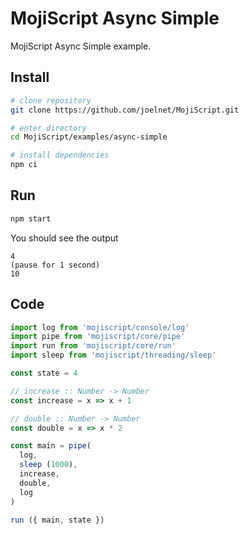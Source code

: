 # MojiScript Async Simple

MojiScript Async Simple example.

## Install

```bash
# clone repository
git clone https://github.com/joelnet/MojiScript.git

# enter directory
cd MojiScript/examples/async-simple

# install dependencies
npm ci
```

## Run

```bash
npm start
```

You should see the output

```
4
(pause for 1 second)
10
```

## Code

```javascript
import log from 'mojiscript/console/log'
import pipe from 'mojiscript/core/pipe'
import run from 'mojiscript/core/run'
import sleep from 'mojiscript/threading/sleep'

const state = 4

// increase :: Number -> Number
const increase = x => x + 1

// double :: Number -> Number
const double = x => x * 2

const main = pipe(
  log,
  sleep (1000),
  increase,
  double,
  log
)

run ({ main, state })
```